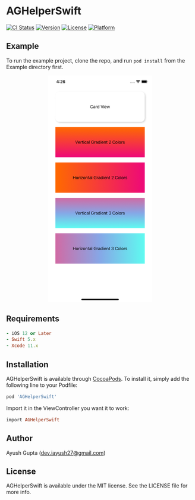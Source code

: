 # AGHelperSwift

[![CI Status](https://img.shields.io/travis/dev.iayush27@gmail.com/AGHelperSwift.svg?style=flat)](https://travis-ci.org/dev.iayush27@gmail.com/AGHelperSwift)
[![Version](https://img.shields.io/cocoapods/v/AGHelperSwift.svg?style=flat)](https://cocoapods.org/pods/AGHelperSwift)
[![License](https://img.shields.io/cocoapods/l/AGHelperSwift.svg?style=flat)](https://cocoapods.org/pods/AGHelperSwift)
[![Platform](https://img.shields.io/cocoapods/p/AGHelperSwift.svg?style=flat)](https://cocoapods.org/pods/AGHelperSwift)

## Example

To run the example project, clone the repo, and run `pod install` from the Example directory first.

<p align="center"> 
<img src="https://github.com/dev-iayush27/AGHelperSwift/blob/master/Example/Screenshots/cardViewAndGradients.png" width="281" height="609">
</p>

## Requirements

```ruby
- iOS 12 or Later
- Swift 5.x
- Xcode 11.x
```

## Installation

AGHelperSwift is available through [CocoaPods](https://cocoapods.org). To install
it, simply add the following line to your Podfile:

```ruby
pod 'AGHelperSwift'
```

Import it in the ViewController you want it to work:

```ruby
import AGHelperSwift
```

## Author

Ayush Gupta (dev.iayush27@gmail.com)

## License

AGHelperSwift is available under the MIT license. See the LICENSE file for more info.

